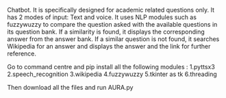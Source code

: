 Chatbot. It is specifically designed for academic related questions only. It has 2 modes of input: Text and voice. It uses NLP modules such as fuzzywuzzy to compare the question asked with the available questions in its question bank. If a similarity is found, it displays the corresponding answer from the answer bank. If a similar question is not found, it searches Wikipedia for an answer and displays the answer and the link for further reference.


Go to command centre and pip install all the following modules : 
1.pyttsx3
2.speech_recognition
3.wikipedia
4.fuzzywuzzy 
5.tkinter as tk
6.threading

Then download all the files and run AURA.py

